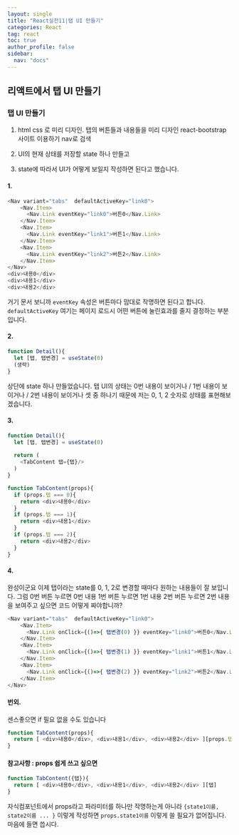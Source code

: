 ```yaml
---
layout: single
title: "React실전11|탭 UI 만들기"
categories: React
tag: react
toc: true
author_profile: false
sidebar:
  nav: "docs"
---
```


## 리액트에서 탭 UI 만들기

### 탭 UI 만들기

1. html css 로 미리 디자인.
	탭의 버튼들과 내용들을 미리 디자인
	react-bootstrap 사이트 이용하기
	nav로 검색
	
2. UI의 현재 상태를 저장할 state 하나 만들고
3. state에 따라서 UI가 어떻게 보일지 작성하면 된다고 했습니다. 

#### 1.
```js
<Nav variant="tabs"  defaultActiveKey="link0">
    <Nav.Item>
      <Nav.Link eventKey="link0">버튼0</Nav.Link>
    </Nav.Item>
    <Nav.Item>
      <Nav.Link eventKey="link1">버튼1</Nav.Link>
    </Nav.Item>
    <Nav.Item>
      <Nav.Link eventKey="link2">버튼2</Nav.Link>
    </Nav.Item>
</Nav>
<div>내용0</div>
<div>내용1</div>
<div>내용2</div> 
```


거기 문서 보니까 `eventKey` 속성은 버튼마다 맘대로 작명하면 된다고 합니다.
`defaultActiveKey` 여기는 페이지 로드시 어떤 버튼에 눌린효과를 줄지 결정하는 부분입니다.


#### 2.
```js
function Detail(){
  let [탭, 탭변경] = useState(0)
  (생략)
}
```

상단에 state 하나 만들었습니다.
탭 UI의 상태는
0번 내용이 보이거나 / 1번 내용이 보이거나 / 2번 내용이 보이거나
셋 중 하나기 때문에 저는 0, 1, 2 숫자로 상태를 표현해보겠습니다.


#### 3.
```js
function Detail(){
  let [탭, 탭변경] = useState(0)
  
  return (
    <TabContent 탭={탭}/>
  )
}

function TabContent(props){
  if (props.탭 === 0){
    return <div>내용0</div>
  }
  if (props.탭 === 1){
    return <div>내용1</div>
  }
  if (props.탭 === 2){
    return <div>내용2</div>
  }
}
```


#### 4.
완성이군요 이제 탭이라는 state를 0, 1, 2로 변경할 때마다
원하는 내용들이 잘 보입니다.
그럼 0번 버튼 누르면 0번 내용
1번 버튼 누르면 1번 내용
2번 버튼 누르면 2번 내용
을 보여주고 싶으면 코드 어떻게 짜야합니까?

```js
<Nav variant="tabs"  defaultActiveKey="link0">
    <Nav.Item>
      <Nav.Link onClick={()=>{ 탭변경(0) }} eventKey="link0">버튼0</Nav.Link>
    </Nav.Item>
    <Nav.Item>
      <Nav.Link onClick={()=>{ 탭변경(1) }} eventKey="link1">버튼1</Nav.Link>
    </Nav.Item>
    <Nav.Item>
      <Nav.Link onClick={()=>{ 탭변경(2) }} eventKey="link2">버튼2</Nav.Link>
    </Nav.Item>
</Nav>
```

#### 번외.
센스좋으면 if 필요 없을 수도 있습니다
```js
function TabContent(props){
  return [ <div>내용0</div>, <div>내용1</div>, <div>내용2</div> ][props.탭]
}
```


#### 참고사항 : props 쉽게 쓰고 싶으면
```js
function TabContent({탭}){
  return [ <div>내용0</div>, <div>내용1</div>, <div>내용2</div> ][탭]
}
```

자식컴포넌트에서 props라고 파라미터를 하나만 작명하는게 아니라
`{state1이름, state2이름 ... }`
이렇게 작성하면
`props.state1이름` 이렇게 쓸 필요가 없어집니다.
마음에 들면 씁시다.



